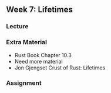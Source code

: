 ## Week 7: Lifetimes

### Lecture



### Extra Material
- Rust Book Chapter 10.3
- Need more material
- Jon Gjengset Crust of Rust: Lifetimes

### Assignment
